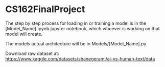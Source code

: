 # CS162FinalProject

The step by step process for loading in or training a model is in the [Model_Name].ipynb jupyter notebook, which whoever is working on that model will create.

The models actual architecture will be in Models/[Model_Name].py

Download raw dataset at: https://www.kaggle.com/datasets/shanegerami/ai-vs-human-text/data
